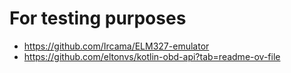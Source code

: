 # For testing purposes
- https://github.com/Ircama/ELM327-emulator
- https://github.com/eltonvs/kotlin-obd-api?tab=readme-ov-file
